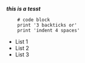 **_this is a tesst_**
```
    # code block
    print '3 backticks or'
    print 'indent 4 spaces'
```
* List 1
* List 2
* List 3
